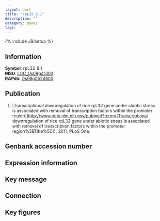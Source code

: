```yaml
---
layout: post
title: "rpL32_8.1"
description: ""
category: genes
tags: 
---
```

{% include JB/setup %}

## Information
__Symbol__: rpL32_8.1  
__MSU__: [LOC_Os08g41300](http://rice.plantbiology.msu.edu/cgi-bin/ORF_infopage.cgi?orf=LOC_Os08g41300)  
__RAPdb__: [Os08g0524600](http://rapdb.dna.affrc.go.jp/viewer/gbrowse_details/irgsp1?name=Os08g0524600)  

## Publication
1. [Transcriptional downregulation of rice rpL32 gene under abiotic stress is associated with removal of transcription factors within the promoter region](http://www.ncbi.nlm.nih.gov/pubmed?term=(Transcriptional downregulation of rice rpL32 gene under abiotic stress is associated with removal of transcription factors within the promoter region%5BTitle%5D)), 2011, PLoS One.

## Genbank accession number

## Expression information

## Key message

## Connection

## Key figures


